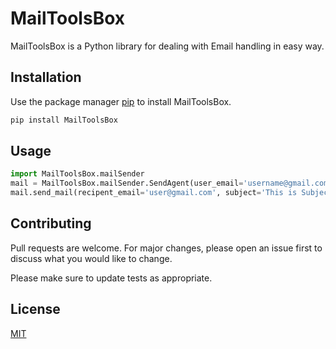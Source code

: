 # MailToolsBox

MailToolsBox is a Python library for dealing with Email handling in easy way.

## Installation

Use the package manager [pip](https://ramai.io) to install MailToolsBox.

```bash
pip install MailToolsBox
```

## Usage

```python
import MailToolsBox.mailSender
mail = MailToolsBox.mailSender.SendAgent(user_email='username@gmail.com', server_smtp_address='smtp.gmail.com', user_email_password='User Password', port=587)
mail.send_mail(recipent_email='user@gmail.com', subject='This is Subject Text', message_Body='This is  Body Text')
```

## Contributing
Pull requests are welcome. For major changes, please open an issue first to discuss what you would like to change.

Please make sure to update tests as appropriate.

## License
[MIT](https://choosealicense.com/licenses/mit/)

